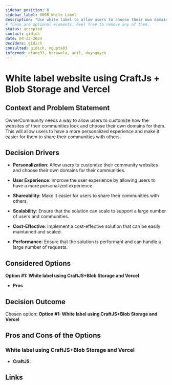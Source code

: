 ```yaml
---
sidebar_position: 8
sidebar_label: 0008 White Label
description: "Use white label to allow users to choose their own domains for their communities."
# These are optional elements. Feel free to remove any of them.
status: accepted
contact: gidich
date: 04-23-2024
deciders: gidich
consulted: gidich, mgupta83
informed: etang93, heruwala, anil, duynguyen
---
```


# White label website using CraftJs + Blob Storage and Vercel

## Context and Problem Statement

OwnerCommunity needs a way to allow users to customize how the websites of their communities look and choose their own domains for them. This will allow users to have a more personalized experience and make it easier for them to share their communities with others.

## Decision Drivers

- **Personalization**: Allow users to customize their community websites and choose their own domains for their communities.

- **User Experience**: Improve the user experience by allowing users to have a more personalized experience.

- **Shareability**: Make it easier for users to share their communities with others.

- **Scalability**: Ensure that the solution can scale to support a large number of users and communities.

- **Cost-Effective**: Implement a cost-effective solution that can be easily maintained and scaled.

- **Performance**: Ensure that the solution is performant and can handle a large number of requests.

<!-- - **Security**: Implement a secure solution that protects user data and community websites. -->

## Considered Options

**Option #1: White label using CraftJS+Blob Storage and Vercel**

- **Pros**

## Decision Outcome

Chosen option: **Option #1: White label using CraftJS+Blob Storage and Vercel**

## Pros and Cons of the Options

### White label using CraftJS+Blob Storage and Vercel

- **CraftJS**:

## Links
